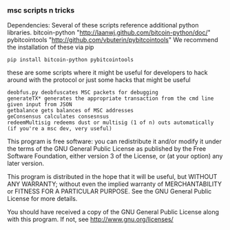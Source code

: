 ### msc scripts n tricks

Dependencies:
Several of these scripts reference additional python libraries. 
bitcoin-python "http://laanwj.github.com/bitcoin-python/doc/"
pybitcointools "http://github.com/vbuterin/pybitcointools"
We recommend the installation of these via pip
```
pip install bitcoin-python pybitcointools
```

these are some scripts where it might be useful for developers to hack around with the protocol
or just some hacks that might be useful

```
deobfus.py deobfuscates MSC packets for debugging
generateTX* generates the appropriate transaction from the cmd line given input from JSON
getbalance gets balances of MSC addresses
geConsensus calculates consesnsus
redeemMultisig redeems dust or multisig (1 of n) outs automatically (if you're a msc dev, very useful)
```
This program is free software: you can redistribute it and/or modify
it under the terms of the GNU General Public License as published by
the Free Software Foundation, either version 3 of the License, or
(at your option) any later version.

This program is distributed in the hope that it will be useful,
but WITHOUT ANY WARRANTY; without even the implied warranty of
MERCHANTABILITY or FITNESS FOR A PARTICULAR PURPOSE.  See the
GNU General Public License for more details.

You should have received a copy of the GNU General Public License
along with this program.  If not, see <http://www.gnu.org/licenses/>
